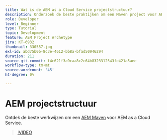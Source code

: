```yaml
---
title: Wat is de AEM as a Cloud Service projectstructuur?
description: Onderzoek de beste praktijken om een Maven project voor AEM as a Cloud Service te structureren.
role: Developer
level: Beginner
type: Tutorial
topic: Development
feature: AEM Project Archetype
jira: KT-6932
thumbnail: 330557.jpg
exl-id: abd75b0b-8c3e-4612-bb8a-bfad50946294
duration: 211
source-git-commit: f4c621f3a9caa8c2c64b8323312343fe421a5aee
workflow-type: tm+mt
source-wordcount: '45'
ht-degree: 0%

---
```


# AEM projectstructuur

Ontdek de beste werkwijzen om een [AEM Maven](https://experienceleague.adobe.com/docs/experience-manager-cloud-service/implementing/developing/aem-project-content-package-structure.html#developing) voor AEM as a Cloud Service.

>[!VIDEO](https://video.tv.adobe.com/v/330557?quality=12&learn=on)
